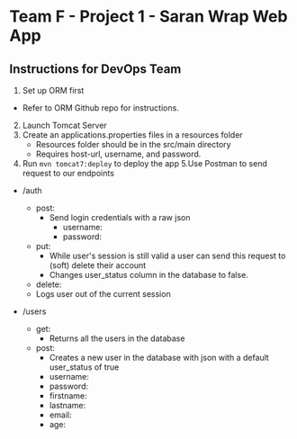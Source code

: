 # Team F - Project 1 - Saran Wrap Web App

## Instructions for DevOps Team
1. Set up ORM first
 - Refer to ORM Github repo for instructions.
2. Launch Tomcat Server
3. Create an applications.properties files in a resources folder
   - Resources folder should be in the src/main directory
   - Requires host-url, username, and password.
4. Run `mvn tomcat7:deploy` to deploy the app
5.Use Postman to send request to our endpoints
 - /auth
    - post:
      - Send login credentials with a raw json
        - username:
        - password:
    - put:
      - While user's session is still valid a user can send this request to (soft) delete their account
      - Changes user_status column in the database to false.  
    - delete:
     - Logs user out of the current session
    
 - /users
   - get:
     - Returns all the users in the database
   - post: 
     - Creates a new user in the database with json with a default user_status of true
      - username:
      - password:
      - firstname:
      - lastname:
      - email:
      - age:  